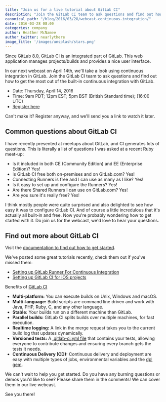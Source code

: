 ```yaml
---
title: "Join us for a live tutorial about GitLab CI"
description: "Join the GitLab CI team to ask questions and find out how to get the most out of the built-in continuous integration with GitLab."
canonical_path: "/blog/2016/03/28/webcast-continuous-integration/"
date: 2016-03-28 08:00
categories: company
author: Heather McNamee
author_twitter: nearlythere
image_title: '/images/unsplash/stars.png'
---
```


Since GitLab 8.0, GitLab CI is an integrated part of GitLab. This web application
manages projects/builds and provides a nice user interface.

In our next webcast on April 14th, we'll take a look using continuous
integration in GitLab. Join the GitLab CI team to ask questions and find out
how to get the most out of the built-in continuous integration with GitLab.

- Date: Thursday, April 14, 2016
- Time: 9am PDT; 12pm EST; 5pm BST (British Standard time); (16:00 UTC)
- [Register here][webcast]

Can't make it? Register anyway, and we'll send you a link to watch it later.

<!-- more -->

## Common questions about GitLab CI

I have recently presented at meetups about GitLab, and CI generates lots of questions.
This is literally a list of questions I was asked at a recent Ruby meet-up:

- Is it included in both CE (Community Edition) and EE (Enterprise Edition)? Yes!
- Is GitLab CI free both on-premises and on GitLab.com? Yes!
- Connecting Runners is free and I can use as many as I like? Yes!
- Is it easy to set up and configure the Runners? Yes!
- Are there Shared Runners I can use on GitLab.com? Yes!
- Are you sure it's really free? Yes!

I think mostly people were quite surprised and also delighted to see
how easy it was to configure GitLab CI. And of course a little incredulous that
it's actually all built-in and free.
Now you're probably wondering how to get started with it. Do join us
for the webcast, we'd love to hear your questions.

## Find out more about GitLab CI

Visit the [documentation to find out how to get started][ci-docs].

We've posted some great tutorials recently, check them out if you've missed them:

- [Setting up GitLab Runner For Continuous Integration][blog-ios]
- [Setting up GitLab CI for iOS projects][blog-runner]

Benefits of [GitLab CI][benefits]

- **Multi-platform:** You can execute builds on Unix, Windows and macOS.
- **Multi-language:** Build scripts are command line driven and work with Java, PHP, Ruby, C, and any other language.
- **Stable:** Your builds run on a different machine than GitLab.
- **Parallel builds:** GitLab CI splits builds over multiple machines, for fast execution.
- **Realtime logging:** A link in the merge request takes you to the current build log that updates dynamically.
- **Versioned tests:** A [.gitlab-ci.yml file](http://doc.gitlab.com/ce/ci/yaml/README.html) that contains your tests, allowing everyone to contribute changes and ensuring every branch gets the tests it needs.
- **Continuous Delivery (CD):** Continuous delivery and deployment are easy with multiple types of jobs, environmental variables and the [dpl gem](http://doc.gitlab.com/ci/deployment/README.html).

We can't wait to help you get started. Do you have any burning questions or
demos you'd like to see? Please share them in the comments!
We can cover them in our live webcast.

See you there!

[benefits]: /features/continuous-integration/
[blog-ios]: /blog/2016/03/10/setting-up-gitlab-ci-for-ios-projects/
[blog-runner]: /blog/2016/03/01/gitlab-runner-with-docker/
[ci-docs]: http://doc.gitlab.com/ce/ci/
[newsletter]: /company/contact/#newsletter
[webcast]: http://page.gitlab.com/apr-2016-gitlab-intro-ci-webcast.html
